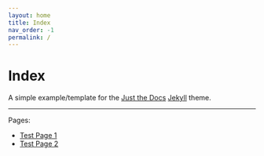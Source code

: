 ```yaml
---
layout: home
title: Index
nav_order: -1
permalink: /
---
```


# Index

A simple example/template for the [Just the Docs] [Jekyll] theme.

----

Pages:

* [Test Page 1]
* [Test Page 2]

[Jekyll]: https://jekyllrb.com/
[Just the Docs]: https://just-the-docs.github.io/just-the-docs
[Test Page 1]: section1/test-page-1
[Test Page 2]: section2/test-page-2

